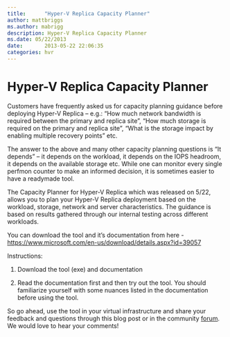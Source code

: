 ```yaml
---
title:      "Hyper-V Replica Capacity Planner"
author: mattbriggs
ms.author: mabrigg
description: Hyper-V Replica Capacity Planner
ms.date: 05/22/2013
date:       2013-05-22 22:06:35
categories: hvr
---
```

# Hyper-V Replica Capacity Planner

Customers have frequently asked us for capacity planning guidance before deploying Hyper-V Replica – e.g.: “How much network bandwidth is required between the primary and replica site”, “How much storage is required on the primary and replica site”, “What is the storage impact by enabling multiple recovery points” etc.

The answer to the above and many other capacity planning questions is “It depends” – it depends on the workload, it depends on the IOPS headroom, it depends on the available storage etc. While one can monitor every single perfmon counter to make an informed decision, it is sometimes easier to have a readymade tool.

The Capacity Planner for Hyper-V Replica which was released on 5/22, allows you to plan your Hyper-V Replica deployment based on the workload, storage, network and server characteristics. The guidance is based on results gathered through our internal testing across different workloads.

You can download the tool and it’s documentation from here - <https://www.microsoft.com/en-us/download/details.aspx?id=39057>

Instructions:

1) Download the tool (exe) and documentation

2) Read the documentation first and then try out the tool. You should familiarize yourself with some nuances listed in the documentation before using the tool. 

So go ahead, use the tool in your virtual infrastructure and share your feedback and questions through this blog post or in the community [forum](https://social.technet.microsoft.com/Forums/en-US/winserverhyperv/threads). We would love to hear your comments! 
